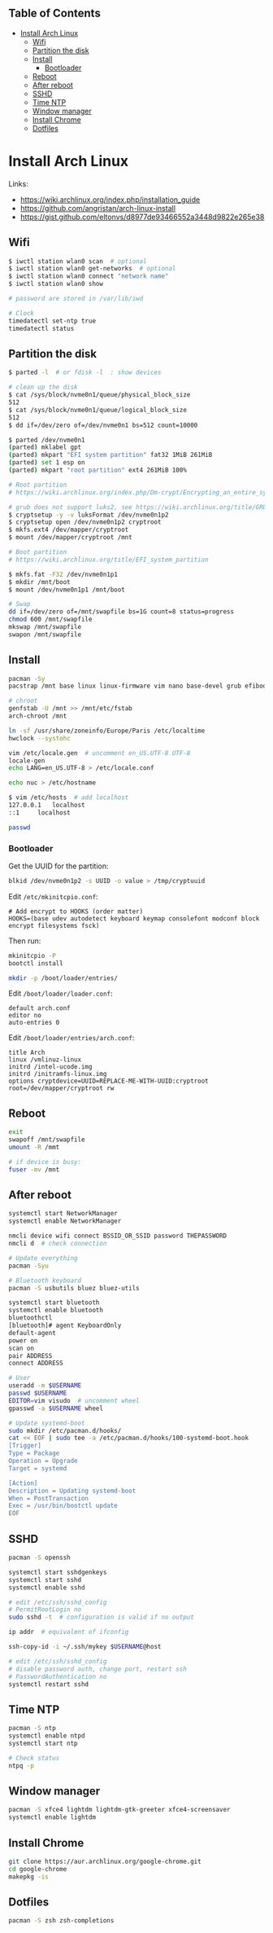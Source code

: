 <!-- START doctoc generated TOC please keep comment here to allow auto update -->
<!-- DON'T EDIT THIS SECTION, INSTEAD RE-RUN doctoc TO UPDATE -->
## Table of Contents

- [Install Arch Linux](#install-arch-linux)
  - [Wifi](#wifi)
  - [Partition the disk](#partition-the-disk)
  - [Install](#install)
    - [Bootloader](#bootloader)
  - [Reboot](#reboot)
  - [After reboot](#after-reboot)
  - [SSHD](#sshd)
  - [Time NTP](#time-ntp)
  - [Window manager](#window-manager)
  - [Install Chrome](#install-chrome)
  - [Dotfiles](#dotfiles)

<!-- END doctoc generated TOC please keep comment here to allow auto update -->

# Install Arch Linux

Links:

- https://wiki.archlinux.org/index.php/installation_guide
- https://github.com/angristan/arch-linux-install
- https://gist.github.com/eltonvs/d8977de93466552a3448d9822e265e38

## Wifi

```bash
$ iwctl station wlan0 scan  # optional
$ iwctl station wlan0 get-networks  # optional
$ iwctl station wlan0 connect "network name"
$ iwctl station wlan0 show

# password are stored in /var/lib/iwd

# Clock
timedatectl set-ntp true
timedatectl status
```

## Partition the disk

```bash
$ parted -l  # or fdisk -l  : show devices

# clean up the disk
$ cat /sys/block/nvme0n1/queue/physical_block_size
512
$ cat /sys/block/nvme0n1/queue/logical_block_size
512
$ dd if=/dev/zero of=/dev/nvme0n1 bs=512 count=10000

$ parted /dev/nvme0n1
(parted) mklabel gpt
(parted) mkpart "EFI system partition" fat32 1MiB 261MiB
(parted) set 1 esp on
(parted) mkpart "root partition" ext4 261MiB 100%

# Root partition
# https://wiki.archlinux.org/index.php/Dm-crypt/Encrypting_an_entire_system

# grub does not support luks2, see https://wiki.archlinux.org/title/GRUB
$ cryptsetup -y -v luksFormat /dev/nvme0n1p2
$ cryptsetup open /dev/nvme0n1p2 cryptroot
$ mkfs.ext4 /dev/mapper/cryptroot
$ mount /dev/mapper/cryptroot /mnt

# Boot partition
# https://wiki.archlinux.org/title/EFI_system_partition

$ mkfs.fat -F32 /dev/nvme0n1p1
$ mkdir /mnt/boot
$ mount /dev/nvme0n1p1 /mnt/boot

# Swap
dd if=/dev/zero of=/mnt/swapfile bs=1G count=8 status=progress
chmod 600 /mnt/swapfile
mkswap /mnt/swapfile
swapon /mnt/swapfile
```

## Install

```bash
pacman -Sy
pacstrap /mnt base linux linux-firmware vim nano base-devel grub efibootmgr intel-ucode dhclient networkmanager

# chroot
genfstab -U /mnt >> /mnt/etc/fstab
arch-chroot /mnt

ln -sf /usr/share/zoneinfo/Europe/Paris /etc/localtime
hwclock --systohc

vim /etc/locale.gen  # uncomment en_US.UTF-8 UTF-8
locale-gen
echo LANG=en_US.UTF-8 > /etc/locale.conf

echo nuc > /etc/hostname

$ vim /etc/hosts  # add localhost
127.0.0.1	localhost
::1		localhost

passwd
```

### Bootloader

Get the UUID for the partition:

```bash
blkid /dev/nvme0n1p2 -s UUID -o value > /tmp/cryptuuid
```

Edit `/etc/mkinitcpio.conf`:

```text
# Add encrypt to HOOKS (order matter)
HOOKS=(base udev autodetect keyboard keymap consolefont modconf block encrypt filesystems fsck)
```

Then run:

```bash
mkinitcpio -P
bootctl install

mkdir -p /boot/loader/entries/
```

Edit `/boot/loader/loader.conf`:

```text
default arch.conf
editor no
auto-entries 0
```

Edit `/boot/loader/entries/arch.conf`:

```text
title Arch
linux /vmlinuz-linux
initrd /intel-ucode.img
initrd /initramfs-linux.img
options cryptdevice=UUID=REPLACE-ME-WITH-UUID:cryptroot root=/dev/mapper/cryptroot rw
```

## Reboot

```bash
exit
swapoff /mnt/swapfile
umount -R /mmt

# if device is busy:
fuser -mv /mnt
```

## After reboot

```bash
systemctl start NetworkManager
systemctl enable NetworkManager

nmcli device wifi connect BSSID_OR_SSID password THEPASSWORD
nmcli d  # check connection

# Update everything
pacman -Syu

# Bluetooth keyboard
pacman -S usbutils bluez bluez-utils

systemctl start bluetooth
systemctl enable bluetooth
bluetoothctl
[bluetooth]# agent KeyboardOnly
default-agent
power on
scan on
pair ADDRESS
connect ADDRESS

# User
useradd -m $USERNAME
passwd $USERNAME
EDITOR=vim visudo  # uncomment wheel
gpasswd -a $USERNAME wheel

# Update systemd-boot
sudo mkdir /etc/pacman.d/hooks/
cat << EOF | sudo tee -a /etc/pacman.d/hooks/100-systemd-boot.hook
[Trigger]
Type = Package
Operation = Upgrade
Target = systemd

[Action]
Description = Updating systemd-boot
When = PostTransaction
Exec = /usr/bin/bootctl update
EOF
```

## SSHD

```bash
pacman -S openssh

systemctl start sshdgenkeys
systemctl start sshd
systemctl enable sshd

# edit /etc/ssh/sshd_config
# PermitRootLogin no
sudo sshd -t  # configuration is valid if no output

ip addr  # equivalent of ifconfig

ssh-copy-id -i ~/.ssh/mykey $USERNAME@host

# edit /etc/ssh/sshd_config
# disable password auth, change port, restart ssh
# PasswordAuthentication no
systemctl restart sshd
```

## Time NTP

```bash
pacman -S ntp
systemctl enable ntpd
systemctl start ntp

# Check status
ntpq -p
```

## Window manager

```bash
pacman -S xfce4 lightdm lightdm-gtk-greeter xfce4-screensaver
systemctl enable lightdm
```

## Install Chrome

```bash
git clone https://aur.archlinux.org/google-chrome.git
cd google-chrome
makepkg -is
```

## Dotfiles

```bash
pacman -S zsh zsh-completions
```
